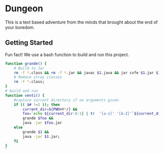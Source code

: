 # Dungeon
This is a text based adventure from the minds that brought about the end of your boredom.

## Getting Started
Fun fact! We use a bash function to build and run this project.
```bash
function grande() {
	# Build to Jar
	rm -f *.class && rm -f *.jar && javac $1.java && jar cvfe $1.jar $1 *.class
	# Remove stray classes
	rm -f *.class;
}
# build and run
function venti() {
	#capture current directory if no arguments given
	if (( $# !=1 )); then
		current_dir=${PWD##*/} &&
		foo=`echo ${current_dir:0:1} | tr  '[a-z]' '[A-Z]'`${current_dir:1}
		grande $foo &&
		java -jar $foo.jar
	else
		grande $1 &&
		java -jar $1.jar;
	fi
}
`
